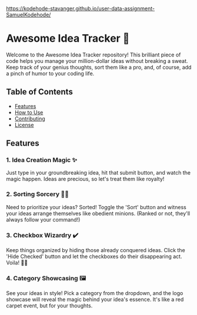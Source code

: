https://kodehode-stavanger.github.io/user-data-assignment-SamuelKodehode/
# Awesome Idea Tracker 🚀

Welcome to the Awesome Idea Tracker repository! This brilliant piece of code helps you manage your million-dollar ideas without breaking a sweat. Keep track of your genius thoughts, sort them like a pro, and, of course, add a pinch of humor to your coding life.

## Table of Contents
- [Features](#features)
- [How to Use](#how-to-use)
- [Contributing](#contributing)
- [License](#license)

## Features

### 1. Idea Creation Magic ✨
Just type in your groundbreaking idea, hit that submit button, and watch the magic happen. Ideas are precious, so let's treat them like royalty!

### 2. Sorting Sorcery 🧙‍♂️
Need to prioritize your ideas? Sorted! Toggle the 'Sort' button and witness your ideas arrange themselves like obedient minions. (Ranked or not, they'll always follow your command!)

### 3. Checkbox Wizardry ✔️
Keep things organized by hiding those already conquered ideas. Click the 'Hide Checked' button and let the checkboxes do their disappearing act. Voila! 🎩✨

### 4. Category Showcasing 🖼️
See your ideas in style! Pick a category from the dropdown, and the logo showcase will reveal the magic behind your idea's essence. It's like a red carpet event, but for your thoughts.







